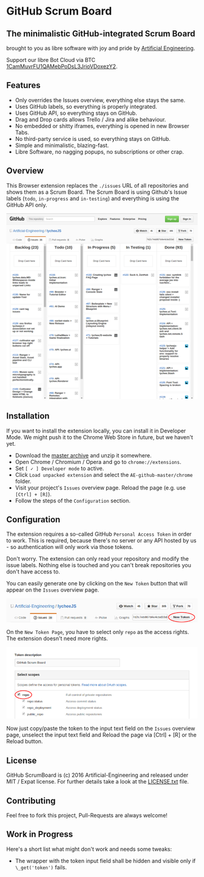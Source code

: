 # GitHub Scrum Board
## The minimalistic GitHub-integrated Scrum Board

brought to you as libre software with joy and pride by [Artificial Engineering](http://artificial.engineering).

Support our libre Bot Cloud via BTC [1CamMuvrFU1QAMebPoDsL3JrioVDoxezY2](bitcoin:1CamMuvrFU1QAMebPoDsL3JrioVDoxezY2?amount=0.5&label=lycheeJS%20Support).



## Features

- Only overrides the Issues overview, everything else stays the same.
- Uses GitHub labels, so everything is properly integrated.
- Uses GitHub API, so everything stays on GitHub.
- Drag and Drop cards allows Trello / Jira and alike behaviour.
- No embedded or shitty iframes, everything is opened in new Browser Tabs.
- No third-party service is used, so everything stays on GitHub.
- Simple and minimalistic, blazing-fast.
- Libre Software, no nagging popups, no subscriptions or other crap.



## Overview

This Browser extension replaces the `./issues` URL of all repositories and shows
them as a Scrum Board. The Scrum Board is using Github's Issue labels (`todo`,
`in-progress` and `in-testing`) and everything is using the GitHub API only.

![Screenshot](./guide/screenshot.png)



## Installation

If you want to install the extension locally, you can install it
in Developer Mode. We might push it to the Chrome Web Store in
future, but we haven't yet.

- Download the [master archive]() and unzip it somewhere.
- Open Chrome / Chromium / Opera and go to `chrome://extensions`.
- Set `[ ✓ ] Developer mode` to active.
- Click `Load unpacked extension` and select the `AE-github-master/chrome` folder.
- Visit your project's `Issues` overview page. Reload the page (e.g. use `[Ctrl] + [R]`).
- Follow the steps of the `Configuration` section.



## Configuration

The extension requires a so-called GitHub `Personal Access Token`
in order to work. This is required, because there's no server or
any API hosted by us - so authentication will only work via those
tokens.

Don't worry. The extension can only read your repository and
modify the issue labels. Nothing else is touched and you can't
break repositories you don't have access to.

You can easily generate one by clicking on the `New Token` button
that will appear on the `Issues` overview page.

![New Token Button](./guide/new-token-button.png)

On the `New Token Page`, you have to select only `repo` as the
access rights. The extension doesn't need more rights.

![New Token Scopes](./guide/new-token-scopes.png)

Now just copy/paste the token to the input text field on the `Issues`
overview page, unselect the input text field and Reload the page
via [Ctrl] + [R] or the Reload button.



## License

GitHub ScrumBoard is (c) 2016 Artificial-Engineering and released under MIT / Expat license.
For further details take a look at the [LICENSE.txt](LICENSE.txt) file.



## Contributing

Feel free to fork this project, Pull-Requests are always welcome!



## Work in Progress

Here's a short list what might don't work and needs some tweaks:

- The wrapper with the token input field shall be hidden and visible only if `\_get('token')` fails.

